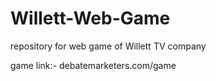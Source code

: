 # Willett-Web-Game
repository for web game of Willett TV company

game link:- debatemarketers.com/game
